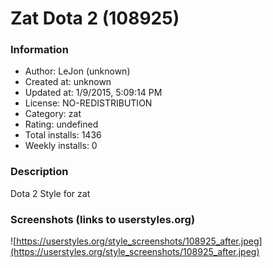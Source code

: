 # Zat Dota 2 (108925)

### Information
- Author: LeJon (unknown)
- Created at: unknown
- Updated at: 1/9/2015, 5:09:14 PM
- License: NO-REDISTRIBUTION
- Category: zat
- Rating: undefined
- Total installs: 1436
- Weekly installs: 0


### Description
Dota 2 Style for zat


### Screenshots (links to userstyles.org)
![https://userstyles.org/style_screenshots/108925_after.jpeg](https://userstyles.org/style_screenshots/108925_after.jpeg)


